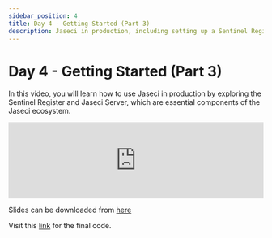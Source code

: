 ```yaml
---
sidebar_position: 4
title: Day 4 - Getting Started (Part 3)
description: Jaseci in production, including setting up a Sentinel Register and Jaseci Server.
---
```


# Day 4 - **Getting Started (Part 3)**



In this video, you will learn how to use Jaseci in production by exploring the Sentinel Register and Jaseci Server, which are essential components of the Jaseci ecosystem.

<!-- Embed a youtube video -->
<iframe width="100%" src="https://www.youtube.com/embed/9QZqX0v7nqI" frameborder="0" allow="accelerometer; autoplay; clipboard-write; encrypted-media; gyroscope; picture-in-picture" allowfullscreen></iframe>

Slides can be downloaded from [here](https://github.com/Jaseci-Labs/jaseci/blob/main/examples/coursework-series-uom/2_jaseci_quickstart/2.3/slides.pdf)

Visit this [link](../../../../examples/coursework-series-uom/2_jaseci_quickstart/2.3/end) for the final code.